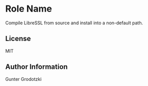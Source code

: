 Role Name
=========

Compile LibreSSL from source and install into a non-default path.

License
-------

MIT

Author Information
------------------

Gunter Grodotzki
